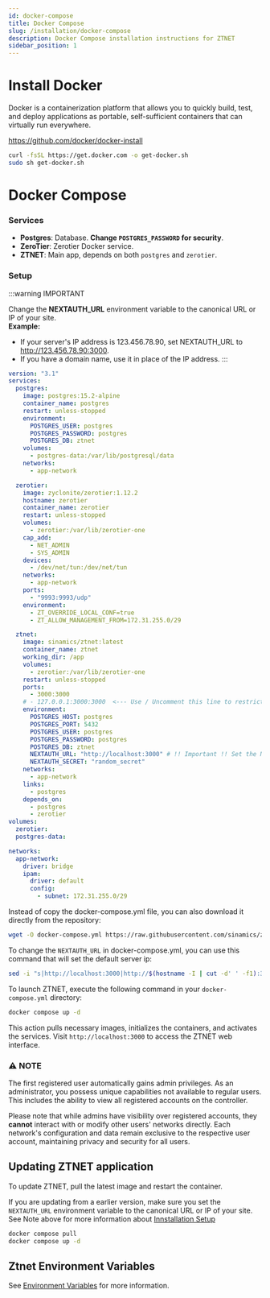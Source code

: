 ```yaml
---
id: docker-compose
title: Docker Compose
slug: /installation/docker-compose
description: Docker Compose installation instructions for ZTNET
sidebar_position: 1
---
```


# Install Docker
Docker is a containerization platform that allows you to quickly build, test, and deploy applications as portable, self-sufficient containers that can virtually run everywhere.

https://github.com/docker/docker-install
```bash
curl -fsSL https://get.docker.com -o get-docker.sh
sudo sh get-docker.sh
```

# Docker Compose
### Services
- **Postgres**: Database. **Change `POSTGRES_PASSWORD` for security**.
- **ZeroTier**: Zerotier Docker service.
- **ZTNET**: Main app, depends on both `postgres` and `zerotier`.

### Setup

:::warning IMPORTANT

Change the **NEXTAUTH_URL** environment variable to the canonical URL or IP of your site.  
**Example:**
- If your server's IP address is 123.456.78.90, set NEXTAUTH_URL to http://123.456.78.90:3000.
- If you have a domain name, use it in place of the IP address.
:::

```yml title="Create a docker-compose.yml file and populate it as follows:"
version: "3.1"
services:
  postgres:
    image: postgres:15.2-alpine
    container_name: postgres
    restart: unless-stopped
    environment:
      POSTGRES_USER: postgres
      POSTGRES_PASSWORD: postgres
      POSTGRES_DB: ztnet
    volumes:
      - postgres-data:/var/lib/postgresql/data
    networks:
      - app-network

  zerotier:
    image: zyclonite/zerotier:1.12.2
    hostname: zerotier
    container_name: zerotier
    restart: unless-stopped
    volumes:
      - zerotier:/var/lib/zerotier-one
    cap_add:
      - NET_ADMIN
      - SYS_ADMIN
    devices:
      - /dev/net/tun:/dev/net/tun
    networks:
      - app-network
    ports:
      - "9993:9993/udp"
    environment:
      - ZT_OVERRIDE_LOCAL_CONF=true
      - ZT_ALLOW_MANAGEMENT_FROM=172.31.255.0/29

  ztnet:
    image: sinamics/ztnet:latest
    container_name: ztnet
    working_dir: /app
    volumes:
      - zerotier:/var/lib/zerotier-one
    restart: unless-stopped
    ports:
      - 3000:3000
    # - 127.0.0.1:3000:3000  <--- Use / Uncomment this line to restrict access to localhost only
    environment:
      POSTGRES_HOST: postgres
      POSTGRES_PORT: 5432
      POSTGRES_USER: postgres
      POSTGRES_PASSWORD: postgres
      POSTGRES_DB: ztnet
      NEXTAUTH_URL: "http://localhost:3000" # !! Important !! Set the NEXTAUTH_URL environment variable to the canonical URL or IP of your site with port 3000
      NEXTAUTH_SECRET: "random_secret"
    networks:
      - app-network
    links:
      - postgres
    depends_on:
      - postgres
      - zerotier
volumes:
  zerotier:
  postgres-data:

networks:
  app-network:
    driver: bridge
    ipam:
      driver: default
      config:
        - subnet: 172.31.255.0/29
```

Instead of copy the docker-compose.yml file, you can also download it directly from the repository:
```bash
wget -O docker-compose.yml https://raw.githubusercontent.com/sinamics/ztnet/main/docker-compose.yml
```

To change the `NEXTAUTH_URL` in docker-compose.yml, you can use this command that will set the default server ip:
```bash
sed -i "s|http://localhost:3000|http://$(hostname -I | cut -d' ' -f1):3000|" docker-compose.yml
```

To launch ZTNET, execute the following command in your `docker-compose.yml` directory:
```bash
docker compose up -d
```

This action pulls necessary images, initializes the containers, and activates the services.
Visit `http://localhost:3000` to access the ZTNET web interface.

### ⚠️ NOTE
The first registered user automatically gains admin privileges.
As an administrator, you possess unique capabilities not available to regular users. This includes the ability to view all registered accounts on the controller.

Please note that while admins have visibility over registered accounts, they **cannot** interact with or modify other users' networks directly. Each network's configuration and data remain exclusive to the respective user account, maintaining privacy and security for all users.

## Updating ZTNET application
To update ZTNET, pull the latest image and restart the container.

If you are updating from a earlier version, make sure you set the `NEXTAUTH_URL` environment variable to the canonical URL or IP of your site.
See Note above for more information about [Innstallation Setup](/installation/docker-compose#setup)
```bash
docker compose pull
docker compose up -d
```


## Ztnet Environment Variables
See [Environment Variables](/installation/options#environment-variables) for more information.